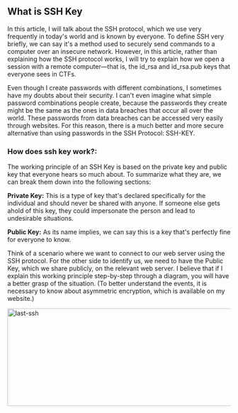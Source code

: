 ## What is SSH Key
In this article, I will talk about the SSH protocol, which we use very frequently in today's world and is known by everyone. To define SSH very briefly, we can say it's a method used to securely send commands to a computer over an insecure network. However, in this article, rather than explaining how the SSH protocol works, I will try to explain how we open a session with a remote computer—that is, the id_rsa and id_rsa.pub keys that everyone sees in CTFs.

Even though I create passwords with different combinations, I sometimes have my doubts about their security. I can't even imagine what simple password combinations people create, because the passwords they create might be the same as the ones in data breaches that occur all over the world. These passwords from data breaches can be accessed very easily through websites. For this reason, there is a much better and more secure alternative than using passwords in the SSH Protocol: SSH-KEY.

### How does ssh key work?:
The working principle of an SSH Key is based on the private key and public key that everyone hears so much about. To summarize what they are, we can break them down into the following sections:

**Private Key:** This is a type of key that's declared specifically for the individual and should never be shared with anyone. If someone else gets ahold of this key, they could impersonate the person and lead to undesirable situations.


**Public Key:** As its name implies, we can say this is a key that's perfectly fine for everyone to know.

Think of a scenario where we want to connect to our web server using the SSH protocol. For the other side to identify us, we need to have the Public Key, which we share publicly, on the relevant web server. I believe that if I explain this working principle step-by-step through a diagram, you will have a better grasp of the situation. (To better understand the events, it is necessary to know about asymmetric encryption, which is available on my website.)

<img width="900" height="220" alt="last-ssh" src="https://github.com/user-attachments/assets/7e3240b2-eb55-4930-ac99-e70d53e4832e" />
